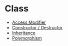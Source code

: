 # Class

- [Access Modifier](./access_modifier)
- [Constructor / Destructor](./con_des)
- [Inheritance](./inheritance)
- [Polymorphism](./polymorphism)

